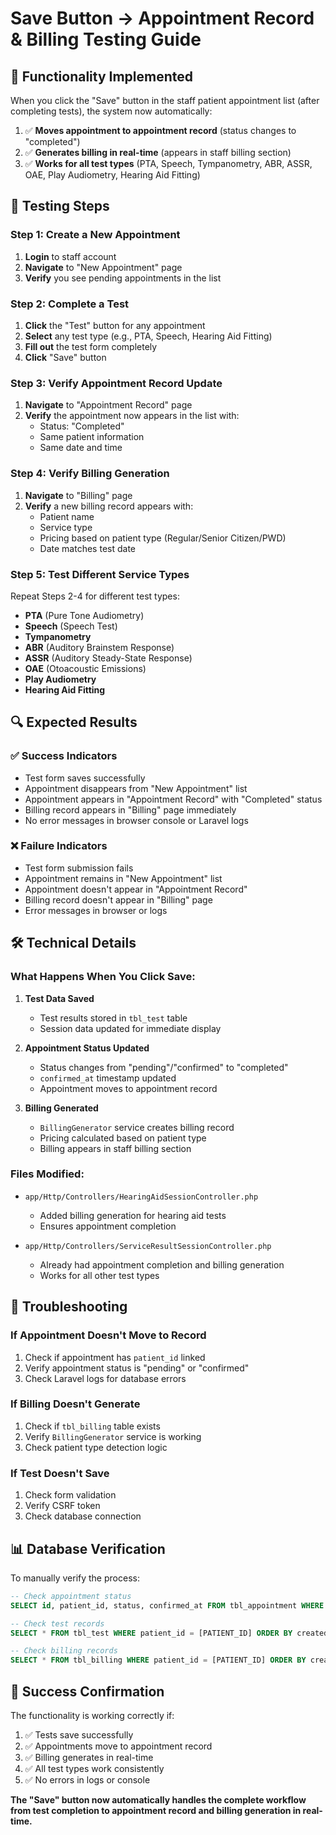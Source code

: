 # Save Button → Appointment Record & Billing Testing Guide

## 🎯 **Functionality Implemented**
When you click the "Save" button in the staff patient appointment list (after completing tests), the system now automatically:

1. ✅ **Moves appointment to appointment record** (status changes to "completed")
2. ✅ **Generates billing in real-time** (appears in staff billing section)
3. ✅ **Works for all test types** (PTA, Speech, Tympanometry, ABR, ASSR, OAE, Play Audiometry, Hearing Aid Fitting)

## 🧪 **Testing Steps**

### **Step 1: Create a New Appointment**
1. **Login** to staff account
2. **Navigate** to "New Appointment" page
3. **Verify** you see pending appointments in the list

### **Step 2: Complete a Test**
1. **Click** the "Test" button for any appointment
2. **Select** any test type (e.g., PTA, Speech, Hearing Aid Fitting)
3. **Fill out** the test form completely
4. **Click** "Save" button

### **Step 3: Verify Appointment Record Update**
1. **Navigate** to "Appointment Record" page
2. **Verify** the appointment now appears in the list with:
   - Status: "Completed"
   - Same patient information
   - Same date and time

### **Step 4: Verify Billing Generation**
1. **Navigate** to "Billing" page
2. **Verify** a new billing record appears with:
   - Patient name
   - Service type
   - Pricing based on patient type (Regular/Senior Citizen/PWD)
   - Date matches test date

### **Step 5: Test Different Service Types**
Repeat Steps 2-4 for different test types:
- **PTA** (Pure Tone Audiometry)
- **Speech** (Speech Test)
- **Tympanometry**
- **ABR** (Auditory Brainstem Response)
- **ASSR** (Auditory Steady-State Response)
- **OAE** (Otoacoustic Emissions)
- **Play Audiometry**
- **Hearing Aid Fitting**

## 🔍 **Expected Results**

### ✅ **Success Indicators**
- Test form saves successfully
- Appointment disappears from "New Appointment" list
- Appointment appears in "Appointment Record" with "Completed" status
- Billing record appears in "Billing" page immediately
- No error messages in browser console or Laravel logs

### ❌ **Failure Indicators**
- Test form submission fails
- Appointment remains in "New Appointment" list
- Appointment doesn't appear in "Appointment Record"
- Billing record doesn't appear in "Billing" page
- Error messages in browser or logs

## 🛠️ **Technical Details**

### **What Happens When You Click Save:**

1. **Test Data Saved**
   - Test results stored in `tbl_test` table
   - Session data updated for immediate display

2. **Appointment Status Updated**
   - Status changes from "pending"/"confirmed" to "completed"
   - `confirmed_at` timestamp updated
   - Appointment moves to appointment record

3. **Billing Generated**
   - `BillingGenerator` service creates billing record
   - Pricing calculated based on patient type
   - Billing appears in staff billing section

### **Files Modified:**
- `app/Http/Controllers/HearingAidSessionController.php`
  - Added billing generation for hearing aid tests
  - Ensures appointment completion

- `app/Http/Controllers/ServiceResultSessionController.php`
  - Already had appointment completion and billing generation
  - Works for all other test types

## 🚨 **Troubleshooting**

### **If Appointment Doesn't Move to Record**
1. Check if appointment has `patient_id` linked
2. Verify appointment status is "pending" or "confirmed"
3. Check Laravel logs for database errors

### **If Billing Doesn't Generate**
1. Check if `tbl_billing` table exists
2. Verify `BillingGenerator` service is working
3. Check patient type detection logic

### **If Test Doesn't Save**
1. Check form validation
2. Verify CSRF token
3. Check database connection

## 📊 **Database Verification**

To manually verify the process:

```sql
-- Check appointment status
SELECT id, patient_id, status, confirmed_at FROM tbl_appointment WHERE patient_id = [PATIENT_ID];

-- Check test records
SELECT * FROM tbl_test WHERE patient_id = [PATIENT_ID] ORDER BY created_at DESC;

-- Check billing records
SELECT * FROM tbl_billing WHERE patient_id = [PATIENT_ID] ORDER BY created_at DESC;
```

## 🎉 **Success Confirmation**

The functionality is working correctly if:
1. ✅ Tests save successfully
2. ✅ Appointments move to appointment record
3. ✅ Billing generates in real-time
4. ✅ All test types work consistently
5. ✅ No errors in logs or console

**The "Save" button now automatically handles the complete workflow from test completion to appointment record and billing generation in real-time.**
